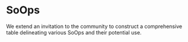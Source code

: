 # SoOps
We extend an invitation to the community to  construct a comprehensive table delineating various SoOps and their potential use.
